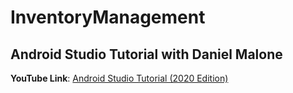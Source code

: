 # InventoryManagement
## Android Studio Tutorial with **Daniel Malone**
**YouTube Link**: [Android Studio Tutorial (2020 Edition)](https://www.youtube.com/playlist?list=PLt72zDbwBnAX9UeFwoh-lSZb5c_XrOOf7)
